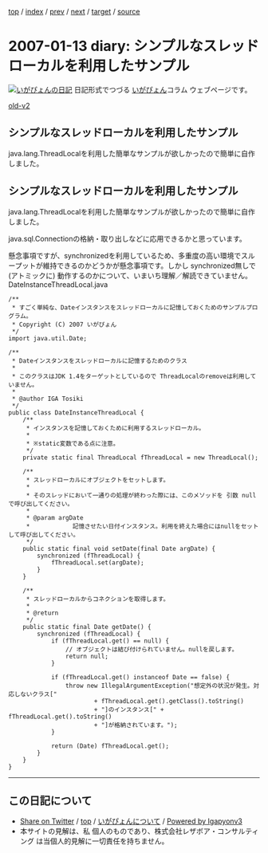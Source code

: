 [top](../index.html) 
 / [index](index.html) 
 / [prev](ig070112.html) 
 / [next](ig070115.html) 
 / [target](http://www.igapyon.jp/igapyon/diary/2007/ig070113.html) 
 / [source](https://github.com/igapyon/diary/blob/master/2007/ig070113.src.md) 

2007-01-13 diary: シンプルなスレッドローカルを利用したサンプル
=====================================================================================================
[![いがぴょんの日記](http://www.igapyon.jp/igapyon/diary/images/iga200306s.jpg "いがぴょん")](http://www.igapyon.jp/igapyon/diary/memo/memoigapyon.html) 日記形式でつづる [いがぴょん](http://www.igapyon.jp/igapyon/diary/memo/memoigapyon.html)コラム ウェブページです。

[old-v2](ig070113-orig.html)

## シンプルなスレッドローカルを利用したサンプル

java.lang.ThreadLocalを利用した簡単なサンプルが欲しかったので簡単に自作しました。


## シンプルなスレッドローカルを利用したサンプル

java.lang.ThreadLocalを利用した簡単なサンプルが欲しかったので簡単に自作しました。

java.sql.Connectionの格納・取り出しなどに応用できるかと思っています。

懸念事項ですが、synchronizedを利用しているため、多重度の高い環境でスループットが維持できるのかどうかが懸念事項です。しかし synchronized無しで (アトミックに) 動作するのかについて、いまいち理解／解読できていません。
DateInstanceThreadLocal.java

      
```
/**
 * すごく単純な、Dateインスタンスをスレッドローカルに記憶しておくためのサンプルプログラム。
 * Copyright (C) 2007 いがぴょん
 */
import java.util.Date;

/**
 * Dateインスタンスをスレッドローカルに記憶するためのクラス
 * 
 * このクラスはJDK 1.4をターゲットとしているので ThreadLocalのremoveは利用していません。
 * 
 * @author IGA Tosiki
 */
public class DateInstanceThreadLocal {
    /**
     * インスタンスを記憶しておくために利用するスレッドローカル。
     * 
     * ※static変数である点に注意。
     */
    private static final ThreadLocal fThreadLocal = new ThreadLocal();

    /**
     * スレッドローカルにオブジェクトをセットします。
     * 
     * そのスレッドにおいて一通りの処理が終わった際には、このメソッドを 引数 null で呼び出してください。
     * 
     * @param argDate
     *            記憶させたい日付インスタンス。利用を終えた場合にはnullをセットして呼び出してください。
     */
    public static final void setDate(final Date argDate) {
        synchronized (fThreadLocal) {
            fThreadLocal.set(argDate);
        }
    }

    /**
     * スレッドローカルからコネクションを取得します。
     * 
     * @return
     */
    public static final Date getDate() {
        synchronized (fThreadLocal) {
            if (fThreadLocal.get() == null) {
                // オブジェクトは結び付けられていません。nullを戻します。
                return null;
            }

            if (fThreadLocal.get() instanceof Date == false) {
                throw new IllegalArgumentException("想定外の状況が発生。対応しないクラス["
                        + fThreadLocal.get().getClass().toString()
                        + "]のインスタンス[" + fThreadLocal.get().toString()
                        + "]が格納されています。");
            }

            return (Date) fThreadLocal.get();
        }
    }
}
```


----------------------------------------------------------------------------------------------------

## この日記について

* [Share on Twitter](https://twitter.com/intent/tweet?hashtags=igapyon%2Cdiary%2C%E3%81%84%E3%81%8C%E3%81%B4%E3%82%87%E3%82%93&text=%E3%82%B7%E3%83%B3%E3%83%97%E3%83%AB%E3%81%AA%E3%82%B9%E3%83%AC%E3%83%83%E3%83%89%E3%83%AD%E3%83%BC%E3%82%AB%E3%83%AB%E3%82%92%E5%88%A9%E7%94%A8%E3%81%97%E3%81%9F%E3%82%B5%E3%83%B3%E3%83%97%E3%83%AB&url=http%3A%2F%2Fwww.igapyon.jp%2Figapyon%2Fdiary%2F2007%2Fig070113.html) / [top](../index.html) / [いがぴょんについて](http://www.igapyon.jp/igapyon/diary/memo/memoigapyon.html) / [Powered by Igapyonv3](https://github.com/igapyon/igapyonv3)
* 本サイトの見解は、私 個人のものであり、株式会社レザボア・コンサルティング は当個人的見解に一切責任を持ちません。 

